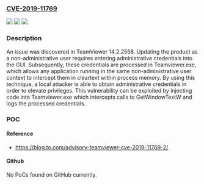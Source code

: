 ### [CVE-2019-11769](https://cve.mitre.org/cgi-bin/cvename.cgi?name=CVE-2019-11769)
![](https://img.shields.io/static/v1?label=Product&message=n%2Fa&color=blue)
![](https://img.shields.io/static/v1?label=Version&message=n%2Fa&color=blue)
![](https://img.shields.io/static/v1?label=Vulnerability&message=n%2Fa&color=brighgreen)

### Description

An issue was discovered in TeamViewer 14.2.2558. Updating the product as a non-administrative user requires entering administrative credentials into the GUI. Subsequently, these credentials are processed in Teamviewer.exe, which allows any application running in the same non-administrative user context to intercept them in cleartext within process memory. By using this technique, a local attacker is able to obtain administrative credentials in order to elevate privileges. This vulnerability can be exploited by injecting code into Teamviewer.exe which intercepts calls to GetWindowTextW and logs the processed credentials.

### POC

#### Reference
- https://blog.to.com/advisory-teamviewer-cve-2019-11769-2/

#### Github
No PoCs found on GitHub currently.

